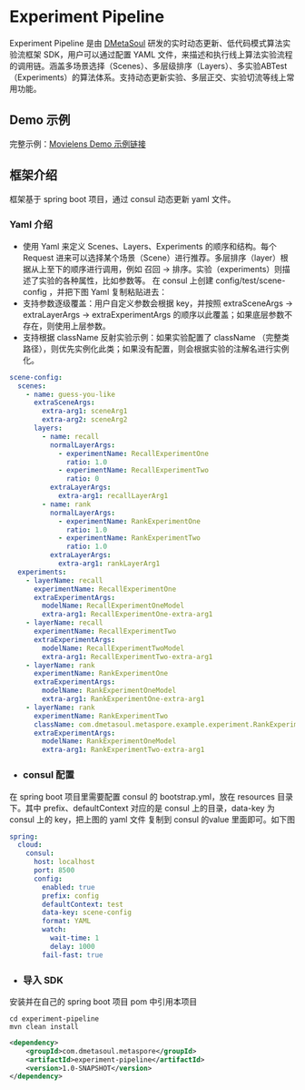 # Experiment Pipeline

Experiment Pipeline 是由 [DMetaSoul](https://www.dmetasoul.com/) 研发的实时动态更新、低代码模式算法实验流框架 SDK，用户可以通过配置 YAML 文件，来描述和执行线上算法实验流程的调用链。涵盖多场景选择（Scenes）、多层级排序（Layers）、多实验ABTest（Experiments）的算法体系。支持动态更新实验、多层正交、实验切流等线上常用功能。



## Demo 示例

完整示例：[Movielens Demo 示例链接](../../../demo/movielens/online/README.md)



## 框架介绍

框架基于 spring boot 项目，通过 consul 动态更新 yaml 文件。

### Yaml 介绍

- 使用 Yaml 来定义 Scenes、Layers、Experiments 的顺序和结构。每个 Request 进来可以选择某个场景（Scene）进行推荐。多层排序（layer）根据从上至下的顺序进行调用，例如 召回 -> 排序。实验（experiments）则描述了实验的各种属性，比如参数等。 在 consul 上创建 config/test/scene-config ，并把下图 Yaml 复制粘贴进去：
- 支持参数逐级覆盖：用户自定义参数会根据 key，并按照 extraSceneArgs -> extraLayerArgs -> extraExperimentArgs 的顺序以此覆盖；如果底层参数不存在，则使用上层参数。
- 支持根据 className 反射实验示例：如果实验配置了 className （完整类路径），则优先实例化此类；如果没有配置，则会根据实验的注解名进行实例化。

```yaml
scene-config:
  scenes:
    - name: guess-you-like
      extraSceneArgs:
        extra-arg1: sceneArg1
        extra-arg2: sceneArg2
      layers:
        - name: recall
          normalLayerArgs:
            - experimentName: RecallExperimentOne
              ratio: 1.0
            - experimentName: RecallExperimentTwo
              ratio: 0
          extraLayerArgs:
            extra-arg1: recallLayerArg1
        - name: rank
          normalLayerArgs:
            - experimentName: RankExperimentOne
              ratio: 1.0
            - experimentName: RankExperimentTwo
              ratio: 1.0
          extraLayerArgs:
            extra-arg1: rankLayerArg1
  experiments:
    - layerName: recall
      experimentName: RecallExperimentOne
      extraExperimentArgs:
        modelName: RecallExperimentOneModel
        extra-arg1: RecallExperimentOne-extra-arg1
    - layerName: recall
      experimentName: RecallExperimentTwo
      extraExperimentArgs:
        modelName: RecallExperimentTwoModel
        extra-arg1: RecallExperimentTwo-extra-arg1
    - layerName: rank
      experimentName: RankExperimentOne
      extraExperimentArgs:
        modelName: RankExperimentOneModel
        extra-arg1: RankExperimentOne-extra-arg1
    - layerName: rank
      experimentName: RankExperimentTwo
      className: com.dmetasoul.metaspore.example.experiment.RankExperimentOne
      extraExperimentArgs:
        modelName: RankExperimentOneModel
        extra-arg1: RankExperimentTwo-extra-arg1
```



- ### consul 配置

在 spring boot 项目里需要配置 consul 的  bootstrap.yml，放在 resources 目录下。其中 prefix、defaultContext 对应的是 consul 上的目录，data-key 为 consul 上的 key，把上图的 yaml 文件 复制到 consul 的value 里面即可。如下图

```yaml
spring:
  cloud:
    consul:
      host: localhost
      port: 8500
      config:
        enabled: true
        prefix: config
        defaultContext: test
        data-key: scene-config
        format: YAML
        watch:
          wait-time: 1
          delay: 1000
        fail-fast: true
```



- ### 导入 SDK

安装并在自己的 spring boot 项目 pom 中引用本项目

```shell
cd experiment-pipeline
mvn clean install
```
```xml
<dependency>
    <groupId>com.dmetasoul.metaspore</groupId>
    <artifactId>experiment-pipeline</artifactId>
    <version>1.0-SNAPSHOT</version>
</dependency>
```